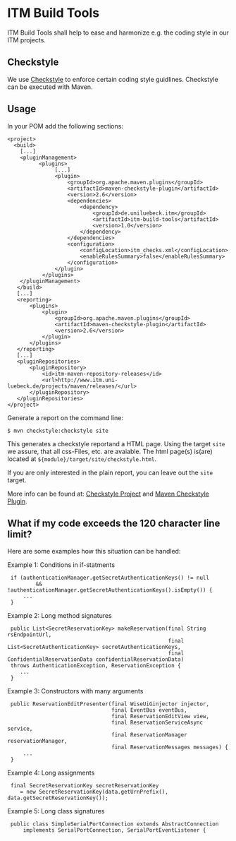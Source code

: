 ITM Build Tools
===============

ITM Build Tools shall help to ease and harmonize e.g. the coding style in our ITM projects.

Checkstyle
----------

We use [Checkstyle][checkstyle] to enforce certain coding style guidlines. Checkstyle can be executed with Maven.

Usage
-----

In your POM add the following sections:

    <project>
      <build>
    	[...]
    	<pluginManagement>
    		  <plugins>     
    		       [...]
                   <plugin>
                       <groupId>org.apache.maven.plugins</groupId>
                       <artifactId>maven-checkstyle-plugin</artifactId>
                       <version>2.6</version>
                       <dependencies>
                           <dependency>
                               <groupId>de.uniluebeck.itm</groupId>
                               <artifactId>itm-build-tools</artifactId>
                               <version>1.0</version>
                           </dependency>
                       </dependencies>
                       <configuration>
                           <configLocation>itm_checks.xml</configLocation>
    			           <enableRulesSummary>false</enableRulesSummary>
                       </configuration>
                   </plugin>
               </plugins>    
    	</pluginManagement>
       </build>
       [...]
       <reporting>
           <plugins>
               <plugin>
                   <groupId>org.apache.maven.plugins</groupId>
                   <artifactId>maven-checkstyle-plugin</artifactId>
                   <version>2.6</version>
               </plugin>
           </plugins>
       </reporting>
       [...]
       <pluginRepositories>
	       <pluginRepository>
			   <id>itm-maven-repository-releases</id>
			   <url>http://www.itm.uni-luebeck.de/projects/maven/releases/</url>
		   </pluginRepository>		   
	   </pluginRepositories>
    </project>

Generate a report on the command line:

    $ mvn checkstyle:checkstyle site

This generates a checkstyle reportand a HTML page. Using the target `site` we assure, that all css-Files, etc. are avaiable. The html page(s) is(are) located at `${module}/target/site/checkstyle.html`. 

If you are only interested in the plain report, you can leave out the `site` target.

More info can be found at: [Checkstyle Project][checkstyle] and [Maven Checkstyle Plugin][maven-checkstyle-plugin].

What if my code exceeds the 120 character line limit?
-----------------------------------------------------

Here are some examples how this situation can be handled:

Example 1: Conditions in if-statments

     if (authenticationManager.getSecretAuthenticationKeys() != null
             && !authenticationManager.getSecretAuthenticationKeys().isEmpty()) {
         ...
     }

Example 2: Long method signatures

     public List<SecretReservationKey> makeReservation(final String rsEndpointUrl,
                                                       final List<SecretAuthenticationKey> secretAuthenticationKeys,
                                                       final ConfidentialReservationData confidentialReservationData)
     throws AuthenticationException, ReservationException {
        ...
     }
     

Example 3: Constructors with many arguments

     public ReservationEditPresenter(final WiseUiGinjector injector,
                                     final EventBus eventBus,
                                     final ReservationEditView view,
                                     final ReservationServiceAsync service,
                                     final ReservationManager reservationManager,
                                     final ReservationMessages messages) {
         ...
     }
     

Example 4: Long assignments

     final SecretReservationKey secretReservationKey
        = new SecretReservationKey(data.getUrnPrefix(), data.getSecretReservationKey());
		
Example 5: Long class signatures

	 public class SimpleSerialPortConnection extends AbstractConnection 
		 implements SerialPortConnection, SerialPortEventListener {

[checkstyle]:http://checkstyle.sourceforge.net/
[maven-checkstyle-plugin]:http://maven.apache.org/plugins/maven-checkstyle-plugin/
